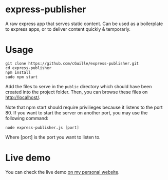 express-publisher
=================

A raw express app that serves static content.
Can be used as a boilerplate to express apps, or to deliver content quickly & temporarly.

Usage
=====
    git clone https://github.com/cGuille/express-publisher.git
    cd express-publisher
    npm install
    sudo npm start

Add the files to serve in the `public` directory which should have been created into the project folder.
Then, you can browse these files on [http://localhost/](http://localhost/).

Note that npm start should require privilieges because it listens to the port 80.
If you want to start the server on another port, you may use the following command:

    node express-publisher.js [port]
    
Where [port] is the port you want to listen to.

Live demo
=========
You can check the live demo [on my personal website](http://publisher.guillaumecharmetant.com/).
